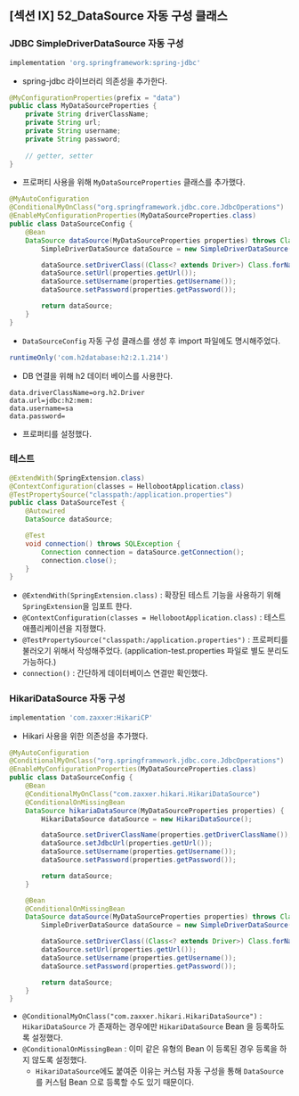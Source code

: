 ## [섹션 IX] 52_DataSource 자동 구성 클래스

### JDBC SimpleDriverDataSource 자동 구성
```groovy
implementation 'org.springframework:spring-jdbc'
```
- spring-jdbc 라이브러리 의존성을 추가한다.

```java
@MyConfigurationProperties(prefix = "data")
public class MyDataSourceProperties {
    private String driverClassName;
    private String url;
    private String username;
    private String password;
    
    // getter, setter
}
```
- 프로퍼티 사용을 위해 `MyDataSourceProperties` 클래스를 추가했다.

```java
@MyAutoConfiguration
@ConditionalMyOnClass("org.springframework.jdbc.core.JdbcOperations")
@EnableMyConfigurationProperties(MyDataSourceProperties.class)
public class DataSourceConfig {
    @Bean
    DataSource dataSource(MyDataSourceProperties properties) throws ClassNotFoundException {
        SimpleDriverDataSource dataSource = new SimpleDriverDataSource();

        dataSource.setDriverClass((Class<? extends Driver>) Class.forName(properties.getDriverClassName()));
        dataSource.setUrl(properties.getUrl());
        dataSource.setUsername(properties.getUsername());
        dataSource.setPassword(properties.getPassword());

        return dataSource;
    }
}
```
- `DataSourceConfig` 자동 구성 클래스를 생성 후 import 파일에도 명시해주었다.

```groovy
runtimeOnly('com.h2database:h2:2.1.214')
```
- DB 연결을 위해 h2 데이터 베이스를 사용한다.

```properties
data.driverClassName=org.h2.Driver
data.url=jdbc:h2:mem:
data.username=sa
data.password=
```
- 프로퍼티를 설정했다.

### 테스트
```java
@ExtendWith(SpringExtension.class)
@ContextConfiguration(classes = HellobootApplication.class)
@TestPropertySource("classpath:/application.properties")
public class DataSourceTest {
    @Autowired
    DataSource dataSource;

    @Test
    void connection() throws SQLException {
        Connection connection = dataSource.getConnection();
        connection.close();
    }
}
```
- `@ExtendWith(SpringExtension.class)` : 확장된 테스트 기능을 사용하기 위해 `SpringExtension`을 임포트 한다.
- `@ContextConfiguration(classes = HellobootApplication.class)` : 테스트 애플리케이션을 지정했다.
- `@TestPropertySource("classpath:/application.properties")` : 프로퍼티를 불러오기 위해서 작성해주었다. (application-test.properties 파일로 별도 분리도 가능하다.)
- `connection()` : 간단하게 데이터베이스 연결만 확인했다.

### HikariDataSource 자동 구성
```groovy
implementation 'com.zaxxer:HikariCP'
```
- Hikari 사용을 위한 의존성을 추가했다.

```java
@MyAutoConfiguration
@ConditionalMyOnClass("org.springframework.jdbc.core.JdbcOperations")
@EnableMyConfigurationProperties(MyDataSourceProperties.class)
public class DataSourceConfig {
    @Bean
    @ConditionalMyOnClass("com.zaxxer.hikari.HikariDataSource")
    @ConditionalOnMissingBean
    DataSource hikariaDataSource(MyDataSourceProperties properties) {
        HikariDataSource dataSource = new HikariDataSource();

        dataSource.setDriverClassName(properties.getDriverClassName());
        dataSource.setJdbcUrl(properties.getUrl());
        dataSource.setUsername(properties.getUsername());
        dataSource.setPassword(properties.getPassword());

        return dataSource;
    }

    @Bean
    @ConditionalOnMissingBean
    DataSource dataSource(MyDataSourceProperties properties) throws ClassNotFoundException {
        SimpleDriverDataSource dataSource = new SimpleDriverDataSource();

        dataSource.setDriverClass((Class<? extends Driver>) Class.forName(properties.getDriverClassName()));
        dataSource.setUrl(properties.getUrl());
        dataSource.setUsername(properties.getUsername());
        dataSource.setPassword(properties.getPassword());

        return dataSource;
    }
}
```
- `@ConditionalMyOnClass("com.zaxxer.hikari.HikariDataSource")` : `HikariDataSource` 가 존재하는 경우에만 `HikariDataSource` Bean 을 등록하도록 설정했다.
- `@ConditionalOnMissingBean` : 이미 같은 유형의 Bean 이 등록된 경우 등록을 하지 않도록 설정했다.
  - `HikariDataSource`에도 붙여준 이유는 커스텀 자동 구성을 통해 `DataSource`를 커스텀 Bean 으로 등록할 수도 있기 때문이다.